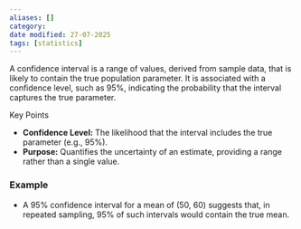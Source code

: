 ```yaml
---
aliases: []
category:
date modified: 27-07-2025
tags: [statistics]
---
```

A confidence interval is a range of values, derived from sample data, that is likely to contain the true population parameter. It is associated with a confidence level, such as 95%, indicating the probability that the interval captures the true parameter.

Key Points
- **Confidence Level:** The likelihood that the interval includes the true parameter (e.g., 95%).
- **Purpose:** Quantifies the uncertainty of an estimate, providing a range rather than a single value.
### Example
- A 95% confidence interval for a mean of (50, 60) suggests that, in repeated sampling, 95% of such intervals would contain the true mean.
